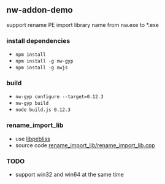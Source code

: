 nw-addon-demo
---
support rename PE import library name from nw.exe to *.exe

### install dependencies

* `npm install`
* `npm install -g nw-gyp`
* `npm install -g nwjs`

### build

* `nw-gyp configure --target=0.12.3`
* `nw-gyp build`
* `node build.js 0.12.3`

### rename_import_lib

* use [libpebliss](https://github.com/asinbow/libpebliss)
* source code [rename_import_lib/rename_import_lib.cpp](rename_import_lib/rename_import_lib.cpp)

### TODO

* support win32 and win64 at the same time

